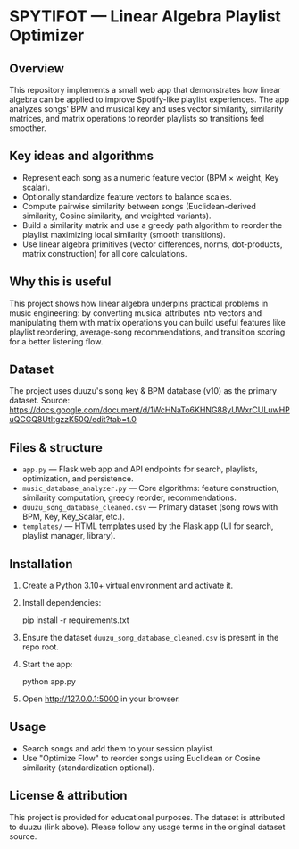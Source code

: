 SPYTIFOT — Linear Algebra Playlist Optimizer
===========================================

Overview
--------
This repository implements a small web app that demonstrates how linear algebra can be applied to improve Spotify-like playlist experiences. The app analyzes songs' BPM and musical key and uses vector similarity, similarity matrices, and matrix operations to reorder playlists so transitions feel smoother.

Key ideas and algorithms
------------------------
- Represent each song as a numeric feature vector (BPM × weight, Key scalar).
- Optionally standardize feature vectors to balance scales.
- Compute pairwise similarity between songs (Euclidean-derived similarity, Cosine similarity, and weighted variants).
- Build a similarity matrix and use a greedy path algorithm to reorder the playlist maximizing local similarity (smooth transitions).
- Use linear algebra primitives (vector differences, norms, dot-products, matrix construction) for all core calculations.

Why this is useful
------------------
This project shows how linear algebra underpins practical problems in music engineering: by converting musical attributes into vectors and manipulating them with matrix operations you can build useful features like playlist reordering, average-song recommendations, and transition scoring for a better listening flow.

Dataset
-------
The project uses duuzu's song key & BPM database (v10) as the primary dataset. Source:
https://docs.google.com/document/d/1WcHNaTo6KHNG88yUWxrCULuwHPuQCGQ8UtItgzzK50Q/edit?tab=t.0

Files & structure
-----------------
- `app.py` — Flask web app and API endpoints for search, playlists, optimization, and persistence.
- `music_database_analyzer.py` — Core algorithms: feature construction, similarity computation, greedy reorder, recommendations.
- `duuzu_song_database_cleaned.csv` — Primary dataset (song rows with BPM, Key, Key_Scalar, etc.).
- `templates/` — HTML templates used by the Flask app (UI for search, playlist manager, library).

Installation
------------
1. Create a Python 3.10+ virtual environment and activate it.
2. Install dependencies:

   pip install -r requirements.txt

3. Ensure the dataset `duuzu_song_database_cleaned.csv` is present in the repo root.
4. Start the app:

   python app.py

5. Open http://127.0.0.1:5000 in your browser.

Usage
-----
- Search songs and add them to your session playlist.
- Use "Optimize Flow" to reorder songs using Euclidean or Cosine similarity (standardization optional).

License & attribution
---------------------
This project is provided for educational purposes. The dataset is attributed to duuzu (link above). Please follow any usage terms in the original dataset source.